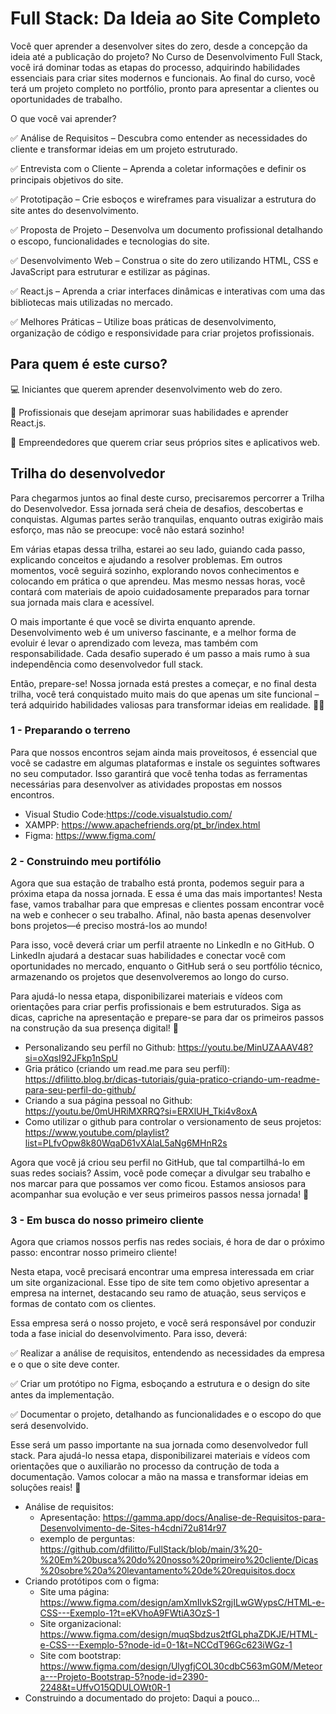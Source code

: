 # Full Stack: Da Ideia ao Site Completo

Você quer aprender a desenvolver sites do zero, desde a concepção da ideia até a publicação do projeto? No Curso de Desenvolvimento Full Stack, você irá dominar todas as etapas do processo, adquirindo habilidades essenciais para criar sites modernos e funcionais. Ao final do curso, você terá um projeto completo no portfólio, pronto para apresentar a clientes ou oportunidades de trabalho. 

O que você vai aprender?

✅ Análise de Requisitos – Descubra como entender as necessidades do cliente e transformar ideias em um projeto estruturado.

✅ Entrevista com o Cliente – Aprenda a coletar informações e definir os principais objetivos do site.

✅ Prototipação – Crie esboços e wireframes para visualizar a estrutura do site antes do desenvolvimento.

✅ Proposta de Projeto – Desenvolva um documento profissional detalhando o escopo, funcionalidades e tecnologias do site.

✅ Desenvolvimento Web – Construa o site do zero utilizando HTML, CSS e JavaScript para estruturar e estilizar as páginas.

✅ React.js – Aprenda a criar interfaces dinâmicas e interativas com uma das bibliotecas mais utilizadas no mercado.

✅ Melhores Práticas – Utilize boas práticas de desenvolvimento, organização de código e responsividade para criar projetos profissionais.

## Para quem é este curso?

💻 Iniciantes que querem aprender desenvolvimento web do zero.

🔹 Profissionais que desejam aprimorar suas habilidades e aprender React.js.

🚀 Empreendedores que querem criar seus próprios sites e aplicativos web.

## Trilha do desenvolvedor

Para chegarmos juntos ao final deste curso, precisaremos percorrer a Trilha do Desenvolvedor. Essa jornada será cheia de desafios, descobertas e conquistas. Algumas partes serão tranquilas, enquanto outras exigirão mais esforço, mas não se preocupe: você não estará sozinho!

Em várias etapas dessa trilha, estarei ao seu lado, guiando cada passo, explicando conceitos e ajudando a resolver problemas. Em outros momentos, você seguirá sozinho, explorando novos conhecimentos e colocando em prática o que aprendeu. Mas mesmo nessas horas, você contará com materiais de apoio cuidadosamente preparados para tornar sua jornada mais clara e acessível.

O mais importante é que você se divirta enquanto aprende. Desenvolvimento web é um universo fascinante, e a melhor forma de evoluir é levar o aprendizado com leveza, mas também com responsabilidade. Cada desafio superado é um passo a mais rumo à sua independência como desenvolvedor full stack.

Então, prepare-se! Nossa jornada está prestes a começar, e no final desta trilha, você terá conquistado muito mais do que apenas um site funcional – terá adquirido habilidades valiosas para transformar ideias em realidade. 🚀🔥

### 1 - Preparando o terreno

Para que nossos encontros sejam ainda mais proveitosos, é essencial que você se cadastre em algumas plataformas e instale os seguintes softwares no seu computador. Isso garantirá que você tenha todas as ferramentas necessárias para desenvolver as atividades propostas em nossos encontros.

- Visual Studio Code:https://code.visualstudio.com/
- XAMPP: https://www.apachefriends.org/pt_br/index.html
- Figma: https://www.figma.com/

### 2 - Construindo meu portifólio

Agora que sua estação de trabalho está pronta, podemos seguir para a próxima etapa da nossa jornada. E essa é uma das mais importantes! Nesta fase, vamos trabalhar para que empresas e clientes possam encontrar você na web e conhecer o seu trabalho. Afinal, não basta apenas desenvolver bons projetos—é preciso mostrá-los ao mundo!

Para isso, você deverá criar um perfil atraente no LinkedIn e no GitHub. O LinkedIn ajudará a destacar suas habilidades e conectar você com oportunidades no mercado, enquanto o GitHub será o seu portfólio técnico, armazenando os projetos que desenvolveremos ao longo do curso.

Para ajudá-lo nessa etapa, disponibilizarei materiais e vídeos com orientações para criar perfis profissionais e bem estruturados. Siga as dicas, capriche na apresentação e prepare-se para dar os primeiros passos na construção da sua presença digital! 🚀

- Personalizando seu perfíl no Github: https://youtu.be/MinUZAAAV48?si=oXqsI92JFkp1nSpU
- Gria prático (criando um read.me para seu perfíl): https://dfilitto.blog.br/dicas-tutoriais/guia-pratico-criando-um-readme-para-seu-perfil-do-github/
- Criando a sua página pessoal no Github: https://youtu.be/0mUHRiMXRRQ?si=ERXlUH_Tki4v8oxA
- Como utilizar o github para controlar o versionamento de seus projetos: https://www.youtube.com/playlist?list=PLfvOpw8k80WqaD61vXAlaL5aNg6MHnR2s

Agora que você já criou seu perfil no GitHub, que tal compartilhá-lo em suas redes sociais? Assim, você pode começar a divulgar seu trabalho e nos marcar para que possamos ver como ficou. Estamos ansiosos para acompanhar sua evolução e ver seus primeiros passos nessa jornada! 🚀

### 3 - Em busca do nosso primeiro cliente

Agora que criamos nossos perfis nas redes sociais, é hora de dar o próximo passo: encontrar nosso primeiro cliente!

Nesta etapa, você precisará encontrar uma empresa interessada em criar um site organizacional. Esse tipo de site tem como objetivo apresentar a empresa na internet, destacando seu ramo de atuação, seus serviços e formas de contato com os clientes.

Essa empresa será o nosso projeto, e você será responsável por conduzir toda a fase inicial do desenvolvimento. Para isso, deverá:

✅ Realizar a análise de requisitos, entendendo as necessidades da empresa e o que o site deve conter.

✅ Criar um protótipo no Figma, esboçando a estrutura e o design do site antes da implementação.

✅ Documentar o projeto, detalhando as funcionalidades e o escopo do que será desenvolvido.

Esse será um passo importante na sua jornada como desenvolvedor full stack. Para ajudá-lo nessa etapa, disponibilizarei materiais e vídeos com orientações que o auxiliarão no processo da contrução de toda a documentação. Vamos colocar a mão na massa e transformar ideias em soluções reais! 🚀

- Análise de requisitos:
  -  Apresentação: https://gamma.app/docs/Analise-de-Requisitos-para-Desenvolvimento-de-Sites-h4cdni72u814r97
  -  exemplo de perguntas: https://github.com/dfilitto/FullStack/blob/main/3%20-%20Em%20busca%20do%20nosso%20primeiro%20cliente/Dicas%20sobre%20a%20levantamento%20de%20requisitos.docx
- Criando protótipos com o figma:
  - Site uma página: https://www.figma.com/design/amXmIlvkS2rgjILwGWypsC/HTML-e-CSS---Exemplo-1?t=eKVhoA9FWtiA3OzS-1
  - Site organizacional: https://www.figma.com/design/muqSbdzus2tfGLphaZDKJE/HTML-e-CSS---Exemplo-5?node-id=0-1&t=NCCdT96Gc623iWGz-1
  - Site com bootstrap: https://www.figma.com/design/UlygfjCOL30cdbC563mG0M/Meteora---Projeto-Bootstrap-5?node-id=2390-2248&t=UffvO15QDULOWt0R-1
- Construindo a documentado do projeto: Daqui a pouco...
